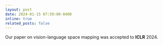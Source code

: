 ```yaml
---
layout: post
date: 2024-01-15 07:59:00-0400
inline: true
related_posts: false
---
```


Our paper on vision-language space mapping was accepted to **ICLR** 2024.

<!-- :sparkles: :smile: -->
